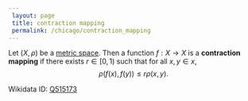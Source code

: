 ```yaml
---
 layout: page
 title: contraction mapping
 permalink: /chicago/contraction_mapping
---
```

Let $(X,\rho)$ be a [metric space](https://mathgloss.github.io/MathGloss/chicago/metric_space). Then a function $f:X\to X$ is a **contraction mapping** if there exists $r \in [0,1)$ such that for all $x,y \in x$, $$\rho(f(x),f(y)) \leq r\rho(x,y).$$

Wikidata ID: [Q515173](https://www.wikidata.org/wiki/Q515173)
